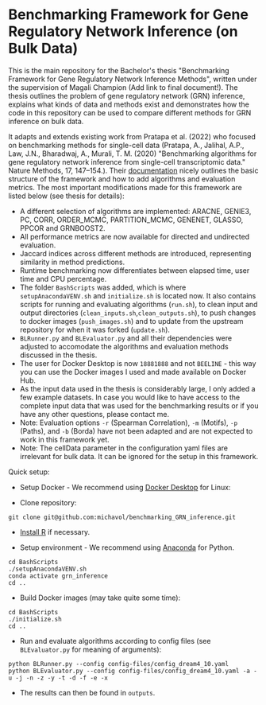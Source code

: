 # Benchmarking Framework for Gene Regulatory Network Inference (on Bulk Data)

This is the main repository for the Bachelor's thesis "Benchmarking Framework for Gene Regulatory Network Inference Methods", written under the supervision of Magali Champion (Add link to final document!). The thesis outlines the problem of gene regulatory network (GRN) inference, explains what kinds of data and methods exist and demonstrates how the code in this repository can be used to compare different methods for GRN inference on bulk data. 

It adapts and extends existing work from Pratapa et al. (2022) who focused on benchmarking methods for single-cell data (Pratapa, A., Jalihal, A.P., Law, J.N., Bharadwaj, A., Murali, T. M. (2020) "Benchmarking algorithms for gene regulatory network inference from single-cell transcriptomic data." Nature Methods, 17, 147–154.). Their [documentation](https://murali-group.github.io/Beeline/) nicely outlines the basic structure of the framework and how to add algorithms and evaluation metrics. The most important modifications made for this framework are listed below (see thesis for details):

- A different selection of algorithms are implemented: ARACNE, GENIE3, PC, CORR, ORDER_MCMC, PARTITION_MCMC, GENENET, GLASSO, PPCOR and GRNBOOST2.
- All performance metrics are now available for directed and undirected evaluation.
- Jaccard indices across different methods are introduced, representing similarity in method predictions.
- Runtime benchmarking now differentiates between elapsed time, user time and CPU percentage. 
- The folder ```BashScripts``` was added, which is where ```setupAnacondaVENV.sh``` and ```initialize.sh``` is located now. It also contains scripts for running and evaluating algorithms (```run.sh```), to clean input and output directories (```clean_inputs.sh```,```clean_outputs.sh```), to push changes to docker images (```push_images.sh```) and to update from the upstream repository for when it was forked (```update.sh```).
- ```BLRunner.py``` and ```BLEvaluator.py``` and all their dependencies were adjusted to accomodate the algorithms and evaluation methods discussed in the thesis.
- The user for Docker Desktop is now ```18881888``` and not ```BEELINE``` - this way you can use the Docker images I used and made available on Docker Hub.
- As the input data used in the thesis is considerably large, I only added a few example datasets. In case you would like to have access to the complete input data that was used for the benchmarking results or if you have any other questions, please contact me. 
- Note: Evaluation options ```-r``` (Spearman Correlation), ```-m``` (Motifs), ```-p``` (Paths), and ```-b``` (Borda) have not been adapted and are not expected to work in this framework yet.
- Note: The cellData parameter in the configuration yaml files are irrelevant for bulk data. It can be ignored for the setup in this framework.  


Quick setup:
- Setup Docker - We recommend using [Docker Desktop](https://docs.docker.com/desktop/install/linux-install/) for Linux: 

- Clone repository:
```
git clone git@github.com:michavol/benchmarking_GRN_inference.git
```

- [Install R](https://linuxize.com/post/how-to-install-r-on-ubuntu-20-04/#:~:text=Ubuntu%20Install%20R%201%20Install%20the%20dependencies%20necessary,by%20printing%20the%20R%20version%3AR%20--versionR...%20See%20More.) if necessary.

- Setup environment - We recommend using [Anaconda](https://www.anaconda.com/) for Python. 
```
cd BashScripts
./setupAnacondaVENV.sh
conda activate grn_inference
cd ..
```

- Build Docker images (may take quite some time):
```
cd BashScripts
./initialize.sh
cd ..
```

- Run and evaluate algorithms according to config files (see ```BLEvaluator.py``` for meaning of arguments):
```
python BLRunner.py --config config-files/config_dream4_10.yaml
python BLEvaluator.py --config config-files/config_dream4_10.yaml -a -u -j -n -z -y -t -d -f -e -x
```

- The results can then be found in ```outputs```.




